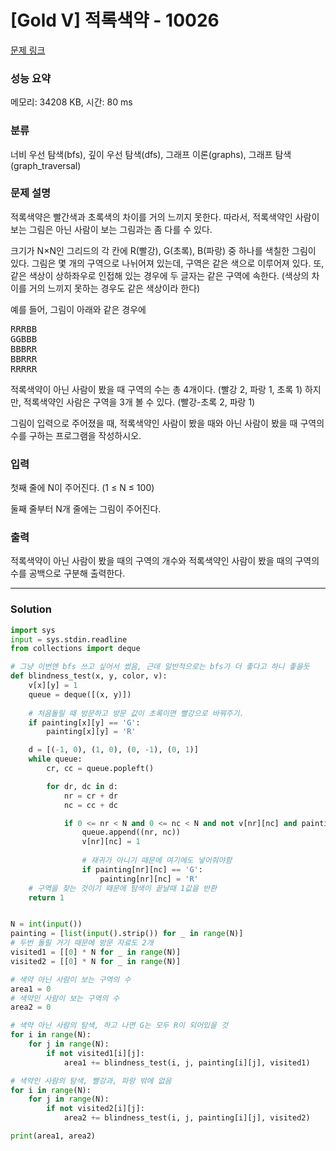 # [Gold V] 적록색약 - 10026 

[문제 링크](https://www.acmicpc.net/problem/10026) 

### 성능 요약

메모리: 34208 KB, 시간: 80 ms

### 분류

너비 우선 탐색(bfs), 깊이 우선 탐색(dfs), 그래프 이론(graphs), 그래프 탐색(graph_traversal)

### 문제 설명

<p>적록색약은 빨간색과 초록색의 차이를 거의 느끼지 못한다. 따라서, 적록색약인 사람이 보는 그림은 아닌 사람이 보는 그림과는 좀 다를 수 있다.</p>

<p>크기가 N×N인 그리드의 각 칸에 R(빨강), G(초록), B(파랑) 중 하나를 색칠한 그림이 있다. 그림은 몇 개의 구역으로 나뉘어져 있는데, 구역은 같은 색으로 이루어져 있다. 또, 같은 색상이 상하좌우로 인접해 있는 경우에 두 글자는 같은 구역에 속한다. (색상의 차이를 거의 느끼지 못하는 경우도 같은 색상이라 한다)</p>

<p>예를 들어, 그림이 아래와 같은 경우에</p>

<pre>RRRBB
GGBBB
BBBRR
BBRRR
RRRRR</pre>

<p>적록색약이 아닌 사람이 봤을 때 구역의 수는 총 4개이다. (빨강 2, 파랑 1, 초록 1) 하지만, 적록색약인 사람은 구역을 3개 볼 수 있다. (빨강-초록 2, 파랑 1)</p>

<p>그림이 입력으로 주어졌을 때, 적록색약인 사람이 봤을 때와 아닌 사람이 봤을 때 구역의 수를 구하는 프로그램을 작성하시오.</p>

### 입력 

 <p>첫째 줄에 N이 주어진다. (1 ≤ N ≤ 100)</p>

<p>둘째 줄부터 N개 줄에는 그림이 주어진다.</p>

### 출력 

 <p>적록색약이 아닌 사람이 봤을 때의 구역의 개수와 적록색약인 사람이 봤을 때의 구역의 수를 공백으로 구분해 출력한다.</p>

---
### Solution
```python
import sys
input = sys.stdin.readline
from collections import deque

# 그냥 이번엔 bfs 쓰고 싶어서 썼음, 근데 일반적으로는 bfs가 더 좋다고 하니 좋을듯
def blindness_test(x, y, color, v):
    v[x][y] = 1
    queue = deque([(x, y)])
    
    # 처음돌릴 때 방문하고 방문 값이 초록이면 빨강으로 바꿔주기.
    if painting[x][y] == 'G':
        painting[x][y] = 'R'

    d = [(-1, 0), (1, 0), (0, -1), (0, 1)]
    while queue:
        cr, cc = queue.popleft()

        for dr, dc in d:
            nr = cr + dr
            nc = cc + dc

            if 0 <= nr < N and 0 <= nc < N and not v[nr][nc] and painting[nr][nc] == color:
                queue.append((nr, nc))
                v[nr][nc] = 1
                
                # 재귀가 아니기 때문에 여기에도 넣어줘야함
                if painting[nr][nc] == 'G':
                    painting[nr][nc] = 'R'
    # 구역을 찾는 것이기 때문에 탐색이 끝날때 1값을 반환
    return 1


N = int(input())
painting = [list(input().strip()) for _ in range(N)]
# 두번 돌릴 거기 때문에 방문 자료도 2개
visited1 = [[0] * N for _ in range(N)]
visited2 = [[0] * N for _ in range(N)]

# 색약 아닌 사람이 보는 구역의 수
area1 = 0
# 색약인 사람이 보는 구역의 수
area2 = 0

# 색약 아닌 사람의 탐색, 하고 나면 G는 모두 R이 되어있을 것
for i in range(N):
    for j in range(N):
        if not visited1[i][j]:
            area1 += blindness_test(i, j, painting[i][j], visited1)

# 색약인 사람의 탐색, 빨강과, 파랑 밖에 없음
for i in range(N):
    for j in range(N):
        if not visited2[i][j]:
            area2 += blindness_test(i, j, painting[i][j], visited2)

print(area1, area2)
